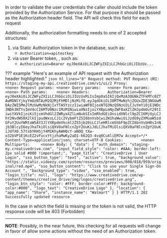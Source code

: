 In order to validate the user credentials the caller should include the token provided by the Authorization Service. For that purpose it should be passed as the Authorization header field. The API will check this field for each request

Additionally, the authorization formatting needs to one of 2 accepted structures:

1.  via Static Authorization token in the database, such as:
    * `Authorization=apitestkey`
1.  via user Bearer token, , such as:
    * `Authorization=Bearer eyJ0eXAiOiJCZWFyZXIiLCJhbGciOiJIUzUx...`


??? example "Here's an example of API request with the Authorization header highlighted:"
    ```json hl_lines="8"
    Request method:	PUT
    Request URI:	https://staging-my-api.creativedrive.com/v1/ui/2
    Proxy:			<none>
    Request params:	<none>
    Query params:	<none>
    Form params:	<none>
    Path params:	<none>
    Headers:		Authorization=Bearer eyJ0eXAiOiJCZWFyZXIiLCJhbGciOiJIUzUxMiIsImp0aSI6IjQxMzA3OGNkZTFkMTc0ZTAwMDNlYjkyYmUzNTAzM2Q2MjFhMDljNzMifQ.eyJqdGkiOiI0MTMwNzhjZGUxZDE3NGUwMDAzZWI5MmJlMzUwMzNkNjIxYTA5YzczIiwiaWF0IjoxNTQ3NzQ5NzU2LCJuYmYiOjE1NDc3NDk3NTYsImV4cCI6MTU0Nzc1MzM1NiwiaXNzIjoiYXBpLmNyZWF0aXZlZHJpdmUuY29tIiwiYXVkIjoiKi5jcmVhdGl2ZWRyaXZlLmNvbSIsImRhdGEiOnsidXNlcl9pZCI6MjUyLCJhY2NvdW50X2lkIjpudWxsLCJ1c2VybmFtZSI6bnVsbCwiZW1haWwiOiJzdG9yZXMuaW5zdGFuY2UuYWRtaW5AY3JlYXRpdmVkcml2ZS5jb20iLCJleHRlcm5hbF9pZCI6bnVsbH0sInNjb3BlcyI6eyJhaTkiOlsiQXV0aFNlcnZpY2UuKiJdLCJhaTMiOlsiQXV0aFNlcnZpY2UuKiJdfX0.57tsbYKHSjY4MIKhyAWHQcY-aNOQ_tXw-o32bVP1E1KcEZ2vFucxYtjzhaMwKy2aD1-k62Q3-4vq0Cu4liEM7w
    				Accept=*/*
    				Content-Type=application/json; charset=UTF-8
    Cookies:		<none>
    Multiparts:		<none>
    Body:
    {
        "data": {
            "auth_domain": "staging-my.creativedrive.com",
            "input_field_style": "color: #AAA; border-left: 2px solid #000 !important;",
            "page_title": "CreativeDrive | User Login",
            "sso_button_type": "text",
            "active": true,
            "background_value": "https://static.videezy.com/system/resources/previews/000/018/959/original/red.mp4",
            "sso_button_content": "Click to use your Single Sign-On Account ",
            "background_type": "video",
            "sso_enabled": true,
            "login_title": null,
            "logo": "https://www.creativedrive.com/wp-content/themes/creative_drive/img/logos/creativedrive.png",
            "login_btn_style": "color: #FFF; border-color:#FFF; background-color:#000",
            "logo_text": "CreativeDrive Logo"
        },
        "location": {
            "app_name": "Share",
            "instance_name": "Walmart"
        }
    }
    HTTP/1.1 202 Successfully updated resource
    ```

In the case in which the field is missing or the token is not valid, the HTTP response code will be 403 (Forbidden)




---

**NOTE**: Possibly, in the near future, this checking for all requests will change in favor of allow some actions without the need of an Authorization token.
